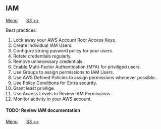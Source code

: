 ## IAM

[Menu](/page/architect)
&nbsp;&nbsp;&nbsp;&nbsp;&nbsp;
[S3 >>](/page/architect/002_s3)



Best practices:  

1. Lock away your AWS Account Root Access Keys.  
2. Create individual IAM Users.  
3. Configure strong pasword policy for your users.  
4. Rotate credentials regularly.  
5. Remove unnecessary credentials.  
6. Enable Multi-Factor Authentication (MFA) for priviliged users.  
7. Use Groups to assign permissions to IAM Users.  
8. Use AWS Defined Policies to assign permissions whenever possible.  
9. Use Policy Conditions for Extra security.  
10. Grant least privilige.  
11. Use Access Levels to Review IAM Permissions.  
12. Monitor activity in your AWS account.  

#### TODO: Review IAM documentation




[Menu](/page/architect)
&nbsp;&nbsp;&nbsp;&nbsp;&nbsp;
[S3 >>](/page/architect/002_s3)